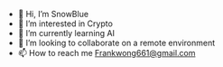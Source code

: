 - 👋 Hi, I’m SnowBlue
- 👀 I’m interested in Crypto
- 🌱 I’m currently learning AI
- 💞️ I’m looking to collaborate on a remote environment
- 📫 How to reach me
    Frankwong661@gmail.com

<!---
SnowBlueChain/SnowBlueChain is a ✨ special ✨ repository because its `README.md` (this file) appears on your GitHub profile.
You can click the Preview link to take a look at your changes.
--->
